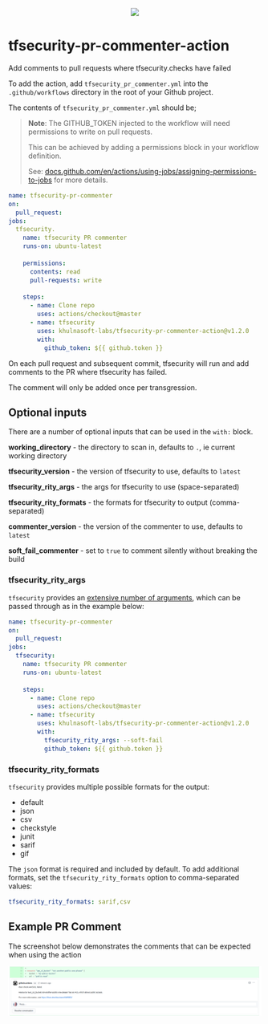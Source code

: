 <p align="center">
  <img width="354" src="./tfsecurity.png">
</p>

# tfsecurity-pr-commenter-action
Add comments to pull requests where tfsecurity.checks have failed

To add the action, add `tfsecurity_pr_commenter.yml` into the `.github/workflows` directory in the root of your Github project.

The contents of `tfsecurity_pr_commenter.yml` should be;

> **Note**: The GITHUB_TOKEN injected to the workflow will need permissions to write on pull requests.
>
> This can be achieved by adding a permissions block in your workflow definition.
>
> See: [docs.github.com/en/actions/using-jobs/assigning-permissions-to-jobs](https://docs.github.com/en/actions/using-jobs/assigning-permissions-to-jobs)
> for more details.

```yaml
name: tfsecurity-pr-commenter
on:
  pull_request:
jobs:
  tfsecurity.
    name: tfsecurity PR commenter
    runs-on: ubuntu-latest

    permissions:
      contents: read
      pull-requests: write

    steps:
      - name: Clone repo
        uses: actions/checkout@master
      - name: tfsecurity
        uses: khulnasoft-labs/tfsecurity-pr-commenter-action@v1.2.0
        with:
          github_token: ${{ github.token }}
```

On each pull request and subsequent commit, tfsecurity will run and add comments to the PR where tfsecurity has failed.

The comment will only be added once per transgression.

## Optional inputs

There are a number of optional inputs that can be used in the `with:` block.

**working_directory** - the directory to scan in, defaults to `.`, ie current working directory

**tfsecurity_version** - the version of tfsecurity to use, defaults to `latest`

**tfsecurity_rity_args** - the args for tfsecurity to use (space-separated)

**tfsecurity_rity_formats** - the formats for tfsecurity to output (comma-separated)

**commenter_version** - the version of the commenter to use, defaults to `latest`

**soft_fail_commenter** - set to `true` to comment silently without breaking the build

### tfsecurity_rity_args

`tfsecurity` provides an [extensive number of arguments](https://khulnasoft-labs.github.io/tfsecurity/latest/guides/usage/), which can be passed through as in the example below:

```yaml
name: tfsecurity-pr-commenter
on:
  pull_request:
jobs:
  tfsecurity:
    name: tfsecurity PR commenter
    runs-on: ubuntu-latest

    steps:
      - name: Clone repo
        uses: actions/checkout@master
      - name: tfsecurity
        uses: khulnasoft-labs/tfsecurity-pr-commenter-action@v1.2.0
        with:
          tfsecurity_rity_args: --soft-fail
          github_token: ${{ github.token }}
```

### tfsecurity_rity_formats

`tfsecurity` provides multiple possible formats for the output:

* default
* json
* csv
* checkstyle
* junit
* sarif
* gif

The `json` format is required and included by default. To add additional formats, set the `tfsecurity_rity_formats` option to comma-separated values:

```yaml
tfsecurity_rity_formats: sarif,csv
```

## Example PR Comment

The screenshot below demonstrates the comments that can be expected when using the action

![Example PR Comment](images/pr_commenter.png)
